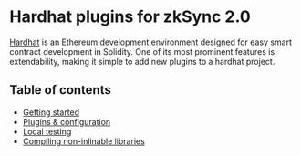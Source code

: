 # Hardhat plugins for zkSync 2.0

[Hardhat](https://hardhat.org) is an Ethereum development environment designed for easy smart contract development in Solidity. One of its most prominent features is extendability, making it simple to add new plugins to a hardhat project.

## Table of contents

- [Getting started](./getting-started.md)
- [Plugins & configuration](./plugins.md)
- [Local testing](./testing.md)
- [Compiling non-inlinable libraries](./compiling-libraries.md)
